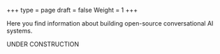 +++
type = page
draft = false
Weight = 1
+++

Here you find information about building open-source conversational AI systems.

UNDER CONSTRUCTION
